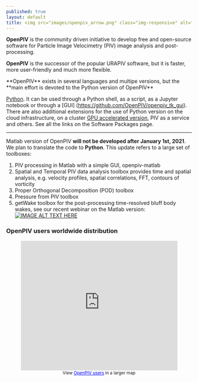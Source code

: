 ```yaml
---
published: true
layout: default
title: <img src="images/openpiv_arrow.png" class="img-responsive" alt="OpenPIV"> 
---
```




<div class="jumbotron">
<p>
	<strong>OpenPIV</strong> is the community driven initiative to develop free and open-source software for Particle Image Velocimetry (PIV) image analysis and post-processing.
</p>
</div>

**OpenPIV** is the successor of the popular URAPIV software, but it is faster, more user-friendly and much more flexible.

<div class="jumbotron">
<p>
**OpenPIV** exists in several languages and multipe versions, but the **main effort is devoted to the Python version of OpenPIV**
</p>
</div>
	
[Python](https://github.com/OpenPIV/openpiv-python). It can be used through a Python shell, as a script, as a Jupyter notebook or through a [GUI] (https://github.com/OpenPIV/openpiv_tk_gui). There are also additional extensions for the use of Python version on the cloud infrastructure, on a cluster [GPU accelerated version](https://github.com/OpenPIV/openpiv-python-gpu), PIV as a service and others. See all the links on the Software Packages page. 



----

Matlab version of OpenPIV **will not be developed after January 1st, 2021**. We plan to translate the code to **Python**. This update refers to a large set of toolboxes: 
1. PIV processing in Matlab with a simple GUI, openpiv-matlab
2. Spatial and Temporal PIV data analysis toolbox provides time and spatial analysis, e.g. velocity profiles, spatial correlations, FFT, contours of vorticity
3. Proper Orthogonal Decomposition (POD) toolbox
4. Pressure from PIV toolbox
5. getWake toolbox for the post-processing time-resolved bluff body wakes, see our recent webinar on the Matlab version:
[![IMAGE ALT TEXT HERE](https://img.youtube.com/vi/ci98mLhYEeg/1.jpg)](https://www.youtube.com/watch?v=ci98mLhYEeg)


### OpenPIV users worldwide distribution

<html>
<center>
<iframe width="425" height="350" frameborder="0" scrolling="no" marginheight="0" marginwidth="0" src="https://maps.google.com/maps/ms?ie=UTF8&amp;oe=UTF8&amp;source=embed&amp;msa=0&amp;msid=207169972588554588833.00045824a18bf9a95094a&amp;t=h&amp;ll=5.615986,27.421875&amp;spn=153.235694,298.828125&amp;z=1&amp;output=embed"></iframe><br /><small>View <a href="https://maps.google.com/maps/ms?ie=UTF8&amp;oe=UTF8&amp;source=embed&amp;msa=0&amp;msid=207169972588554588833.00045824a18bf9a95094a&amp;t=h&amp;ll=5.615986,27.421875&amp;spn=153.235694,298.828125&amp;z=1" style="color:#0000FF;text-align:left">OpenPIV users</a> in a larger map</small>
</center>
</html>

[Matlab]: https://github.com/OpenPIV/openpiv-matlab
[Python]: http://www.openpiv.net/openpiv-python/
